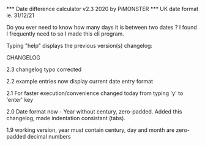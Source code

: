 *** Date difference calculator v2.3 2020 by PiMONSTER ***
UK date format ie. 31/12/21


Do you ever need to know how many days it is between two dates ?
I found I frequently need to so I made this cli program.



Typing "help" displays the previous version(s) changelog:


CHANGELOG

2.3 changelog typo corrected

2.2 example entries now display current date entry format

2.1 For faster execution/convenience changed today from typing 'y' to 'enter' key

2.0 Date format now - Year without century, zero-padded. Added this changelog, made indentation consistant (tabs).

1.9 working version, year must contain century, day and month are zero-padded decimal numbers
